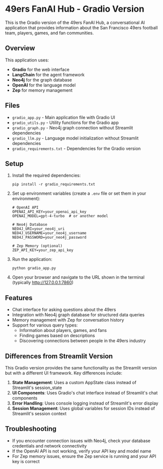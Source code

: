 # 49ers FanAI Hub - Gradio Version

This is the Gradio version of the 49ers FanAI Hub, a conversational AI application that provides information about the San Francisco 49ers football team, players, games, and fan communities.

## Overview

This application uses:
- **Gradio** for the web interface
- **LangChain** for the agent framework
- **Neo4j** for the graph database
- **OpenAI** for the language model
- **Zep** for memory management

## Files

- `gradio_app.py` - Main application file with Gradio UI
- `gradio_utils.py` - Utility functions for the Gradio app
- `gradio_graph.py` - Neo4j graph connection without Streamlit dependencies
- `gradio_llm.py` - Language model initialization without Streamlit dependencies
- `gradio_requirements.txt` - Dependencies for the Gradio version

## Setup

1. Install the required dependencies:
   ```
   pip install -r gradio_requirements.txt
   ```

2. Set up environment variables (create a `.env` file or set them in your environment):
   ```
   # OpenAI API
   OPENAI_API_KEY=your_openai_api_key
   OPENAI_MODEL=gpt-4-turbo  # or another model

   # Neo4j Database
   NEO4J_URI=your_neo4j_uri
   NEO4J_USERNAME=your_neo4j_username
   NEO4J_PASSWORD=your_neo4j_password

   # Zep Memory (optional)
   ZEP_API_KEY=your_zep_api_key
   ```

3. Run the application:
   ```
   python gradio_app.py
   ```

4. Open your browser and navigate to the URL shown in the terminal (typically http://127.0.0.1:7860)

## Features

- Chat interface for asking questions about the 49ers
- Integration with Neo4j graph database for structured data queries
- Memory management with Zep for conversation history
- Support for various query types:
  - Information about players, games, and fans
  - Finding games based on descriptions
  - Discovering connections between people in the 49ers industry

## Differences from Streamlit Version

This Gradio version provides the same functionality as the Streamlit version but with a different UI framework. Key differences include:

1. **State Management**: Uses a custom AppState class instead of Streamlit's session_state
2. **UI Components**: Uses Gradio's chat interface instead of Streamlit's chat components
3. **Error Handling**: Uses console logging instead of Streamlit's error display
4. **Session Management**: Uses global variables for session IDs instead of Streamlit's session context

## Troubleshooting

- If you encounter connection issues with Neo4j, check your database credentials and network connectivity
- If the OpenAI API is not working, verify your API key and model name
- For Zep memory issues, ensure the Zep service is running and your API key is correct
